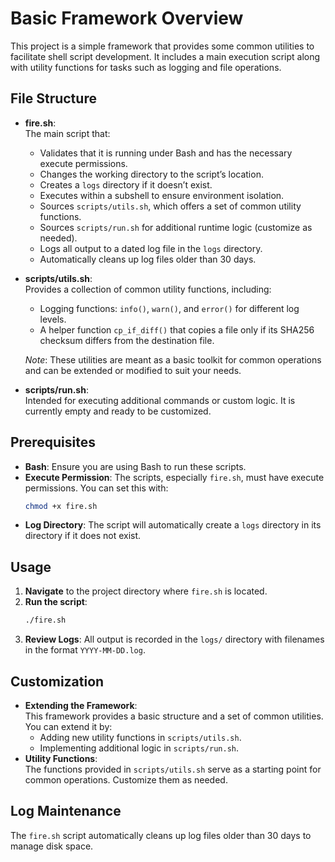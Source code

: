 # Basic Framework Overview

This project is a simple framework that provides some common utilities to facilitate shell script development. It includes a main execution script along with utility functions for tasks such as logging and file operations.

## File Structure

- **fire.sh**:  
  The main script that:
  - Validates that it is running under Bash and has the necessary execute permissions.
  - Changes the working directory to the script’s location.
  - Creates a `logs` directory if it doesn’t exist.
  - Executes within a subshell to ensure environment isolation.
  - Sources `scripts/utils.sh`, which offers a set of common utility functions.
  - Sources `scripts/run.sh` for additional runtime logic (customize as needed).
  - Logs all output to a dated log file in the `logs` directory.
  - Automatically cleans up log files older than 30 days.

- **scripts/utils.sh**:  
  Provides a collection of common utility functions, including:
  - Logging functions: `info()`, `warn()`, and `error()` for different log levels.
  - A helper function `cp_if_diff()` that copies a file only if its SHA256 checksum differs from the destination file.
  
  *Note*: These utilities are meant as a basic toolkit for common operations and can be extended or modified to suit your needs.

- **scripts/run.sh**:  
  Intended for executing additional commands or custom logic. It is currently empty and ready to be customized.

## Prerequisites

- **Bash**: Ensure you are using Bash to run these scripts.
- **Execute Permission**: The scripts, especially `fire.sh`, must have execute permissions. You can set this with:
  ```bash
  chmod +x fire.sh
  ```
- **Log Directory**: The script will automatically create a `logs` directory in its directory if it does not exist.

## Usage

1. **Navigate** to the project directory where `fire.sh` is located.
2. **Run the script**:
   ```bash
   ./fire.sh
   ```
3. **Review Logs**: All output is recorded in the `logs/` directory with filenames in the format `YYYY-MM-DD.log`.

## Customization

- **Extending the Framework**:  
  This framework provides a basic structure and a set of common utilities. You can extend it by:
  - Adding new utility functions in `scripts/utils.sh`.
  - Implementing additional logic in `scripts/run.sh`.
- **Utility Functions**:  
  The functions provided in `scripts/utils.sh` serve as a starting point for common operations. Customize them as needed.

## Log Maintenance

The `fire.sh` script automatically cleans up log files older than 30 days to manage disk space.